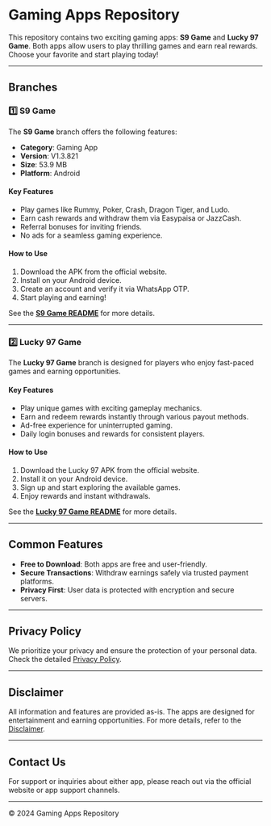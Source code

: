 # Gaming Apps Repository  

This repository contains two exciting gaming apps: **S9 Game** and **Lucky 97 Game**. Both apps allow users to play thrilling games and earn real rewards. Choose your favorite and start playing today!  

---

## Branches  

### 1️⃣ S9 Game  
The **S9 Game** branch offers the following features:  
- **Category**: Gaming App  
- **Version**: V1.3.821  
- **Size**: 53.9 MB  
- **Platform**: Android  

#### Key Features  
- Play games like Rummy, Poker, Crash, Dragon Tiger, and Ludo.  
- Earn cash rewards and withdraw them via Easypaisa or JazzCash.  
- Referral bonuses for inviting friends.  
- No ads for a seamless gaming experience.  

#### How to Use  
1. Download the APK from the official website.  
2. Install on your Android device.  
3. Create an account and verify it via WhatsApp OTP.  
4. Start playing and earning!  

See the **[S9 Game README](#)** for more details.  

---

### 2️⃣ Lucky 97 Game  
The **Lucky 97 Game** branch is designed for players who enjoy fast-paced games and earning opportunities.  

#### Key Features  
- Play unique games with exciting gameplay mechanics.  
- Earn and redeem rewards instantly through various payout methods.  
- Ad-free experience for uninterrupted gaming.  
- Daily login bonuses and rewards for consistent players.  

#### How to Use  
1. Download the Lucky 97 APK from the official website.  
2. Install it on your Android device.  
3. Sign up and start exploring the available games.  
4. Enjoy rewards and instant withdrawals.  

See the **[Lucky 97 Game README](#)** for more details.  

---

## Common Features  
- **Free to Download**: Both apps are free and user-friendly.  
- **Secure Transactions**: Withdraw earnings safely via trusted payment platforms.  
- **Privacy First**: User data is protected with encryption and secure servers.  

---

## Privacy Policy  

We prioritize your privacy and ensure the protection of your personal data. Check the detailed [Privacy Policy](#).  

---

## Disclaimer  

All information and features are provided as-is. The apps are designed for entertainment and earning opportunities. For more details, refer to the [Disclaimer](#).  

---

## Contact Us  

For support or inquiries about either app, please reach out via the official website or app support channels.  

---

© 2024 Gaming Apps Repository  
